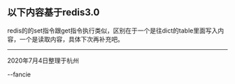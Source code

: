 以下内容基于redis3.0
----------------------------------------------

redis的的set指令跟get指令执行类似，区别在于一个是往dict的table里面写入内容，一个是读取内容，具体下次再补充吧。


-------------------------------------------------------------
2020年7月4日整理于杭州

--fancie
